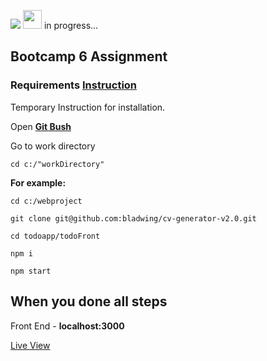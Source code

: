 

![](https://i.imgur.com/Lyj9Jzy.png) <img src="https://i.imgur.com/9K1m9oS.gif" width= "30px"/> in progress...

## **Bootcamp 6 Assignment**



### Requirements **[Instruction ](https://https://redberry.gitbook.io/bootcamp-6-assignment/)** 



Temporary Instruction for installation.


Open **[Git Bush ](https://git-scm.com/downloads)**

Go to work directory

`cd c:/"workDirectory"`

**For example:**

```
cd c:/webproject

git clone git@github.com:bladwing/cv-generator-v2.0.git

```



```
cd todoapp/todoFront

npm i

npm start

```

## When you done all steps


Front End - **localhost:3000** </br> 


[ Live View ](https://cv-generator-ponarenko.netlify.app/)


